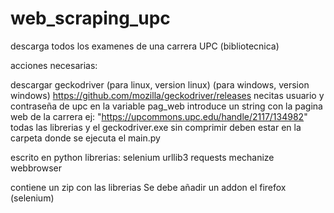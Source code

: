 # web_scraping_upc
descarga todos los examenes de una carrera UPC (bibliotecnica)
 
acciones necesarias:

descargar geckodriver (para linux, version linux) (para windows, version windows)
https://github.com/mozilla/geckodriver/releases
necitas usuario y contraseña de upc
en la variable pag_web introduce un string con la pagina web de la carrera
ej:  "https://upcommons.upc.edu/handle/2117/134982"
todas las librerias y el geckodriver.exe sin comprimir deben estar en la carpeta donde se ejecuta el main.py

escrito en python
librerias:
  selenium
  urllib3
  requests
  mechanize
  webbrowser
  
contiene un zip con las librerias
Se debe añadir un addon el firefox (selenium)
